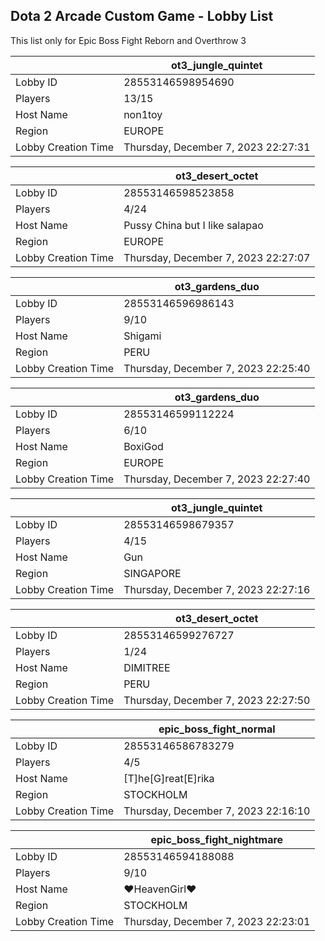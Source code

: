 ## Dota 2 Arcade Custom Game - Lobby List

This list only for Epic Boss Fight Reborn and Overthrow 3

|  | ot3_jungle_quintet |
| ------ | ------ |
| Lobby ID | 28553146598954690 |
| Players | 13/15 |
| Host Name | non1toy |
| Region | EUROPE |
| Lobby Creation Time | Thursday, December 7, 2023 22:27:31 |


|  | ot3_desert_octet |
| ------ | ------ |
| Lobby ID | 28553146598523858 |
| Players | 4/24 |
| Host Name | Pussy China but I like salapao |
| Region | EUROPE |
| Lobby Creation Time | Thursday, December 7, 2023 22:27:07 |


|  | ot3_gardens_duo |
| ------ | ------ |
| Lobby ID | 28553146596986143 |
| Players | 9/10 |
| Host Name | Shigami |
| Region | PERU |
| Lobby Creation Time | Thursday, December 7, 2023 22:25:40 |


|  | ot3_gardens_duo |
| ------ | ------ |
| Lobby ID | 28553146599112224 |
| Players | 6/10 |
| Host Name | BoxiGod |
| Region | EUROPE |
| Lobby Creation Time | Thursday, December 7, 2023 22:27:40 |


|  | ot3_jungle_quintet |
| ------ | ------ |
| Lobby ID | 28553146598679357 |
| Players | 4/15 |
| Host Name | Gun |
| Region | SINGAPORE |
| Lobby Creation Time | Thursday, December 7, 2023 22:27:16 |


|  | ot3_desert_octet |
| ------ | ------ |
| Lobby ID | 28553146599276727 |
| Players | 1/24 |
| Host Name | DIMITREE |
| Region | PERU |
| Lobby Creation Time | Thursday, December 7, 2023 22:27:50 |


|  | epic_boss_fight_normal |
| ------ | ------ |
| Lobby ID | 28553146586783279 |
| Players | 4/5 |
| Host Name | [T]he[G]reat[E]rika |
| Region | STOCKHOLM |
| Lobby Creation Time | Thursday, December 7, 2023 22:16:10 |


|  | epic_boss_fight_nightmare |
| ------ | ------ |
| Lobby ID | 28553146594188088 |
| Players | 9/10 |
| Host Name | ♥HeavenGirl♥ |
| Region | STOCKHOLM |
| Lobby Creation Time | Thursday, December 7, 2023 22:23:01 |


